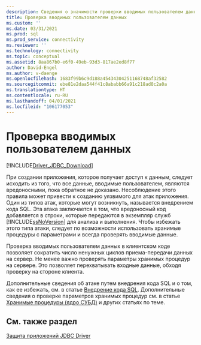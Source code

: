 ```yaml
---
description: Сведения о значимости проверки вводимых пользователем данных для защиты приложения от атак путем внедрения кода SQL.
title: Проверка вводимых пользователем данных
ms.custom: ''
ms.date: 03/31/2021
ms.prod: sql
ms.prod_service: connectivity
ms.reviewer: ''
ms.technology: connectivity
ms.topic: conceptual
ms.assetid: 8aa867b0-e6f0-49eb-93d3-817ae2ed8f77
author: David-Engel
ms.author: v-daenge
ms.openlocfilehash: 1683f99b6c9d188a45434304251168748af32582
ms.sourcegitcommit: ebe81e2daa544f41c8ababb66a91c218ad0c2a0a
ms.translationtype: HT
ms.contentlocale: ru-RU
ms.lasthandoff: 04/01/2021
ms.locfileid: "106177053"
---
```

# <a name="validating-user-input"></a>Проверка вводимых пользователем данных

[!INCLUDE[Driver_JDBC_Download](../../includes/driver_jdbc_download.md)]

При создании приложения, которое получает доступ к данным, следует исходить из того, что все данные, вводимые пользователем, являются вредоносными, пока обратное не доказано. Несоблюдение этого правила может привести к созданию уязвимого для атак приложения. Один из типов атак, которые могут возникнуть, называется внедрением кода SQL. Эта атака заключается в том, что вредоносный код добавляется в строки, которые передаются в экземпляр служб [!INCLUDE[ssNoVersion](../../includes/ssnoversion-md.md)] для анализа и выполнения. Чтобы избежать этого типа атаки, следует по возможности использовать хранимые процедуры с параметрами и всегда проверять вводимые данные.

Проверка вводимых пользователем данных в клиентском коде позволяет сократить число ненужных циклов приема-передачи данных на сервер. Не менее важно проверять параметры хранимых процедур на сервере. Это позволяет перехватывать входные данные, обходя проверку на стороне клиента.

Дополнительные сведения об атаке путем внедрения кода SQL и о том, как ее избежать, см. в статье [Внедрение кода SQL](../../relational-databases/security/sql-injection.md). Дополнительные сведения о проверке параметров хранимых процедур см. в статье [Хранимые процедуры (ядро СУБД)](../../relational-databases/stored-procedures/stored-procedures-database-engine.md) и других статьях по теме.

## <a name="see-also"></a>См. также раздел

[Защита приложений JDBC Driver](securing-jdbc-driver-applications.md)
